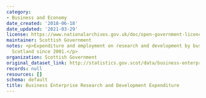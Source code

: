```yaml
---
category:
- Business and Economy
date_created: '2018-06-18'
date_updated: '2021-03-29'
license: https://www.nationalarchives.gov.uk/doc/open-government-licence/version/3/
maintainer: Scottish Government
notes: <p>Expenditure and employment on research and development by businesses in
  Scotland since 2001.</p>
organization: Scottish Government
original_dataset_link: http://statistics.gov.scot/data/business-enterprise-research-and-development-expenditure
records: null
resources: []
schema: default
title: Business Enterprise Research and Development Expenditure
---
```


